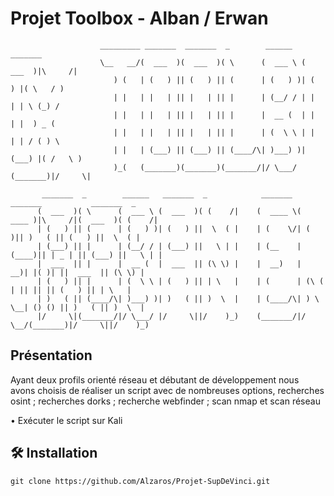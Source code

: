 # Projet Toolbox - Alban / Erwan




                        _________ _______  _______  _        ______   _______                           
                        \__   __/(  ___  )(  ___  )( \      (  ___ \ (  ___  )|\     /|                 
                           ) (   | (   ) || (   ) || (      | (   ) )| (   ) |( \   / )                 
                           | |   | |   | || |   | || |      | (__/ / | |   | | \ (_) /                  
                           | |   | |   | || |   | || |      |  __ (  | |   | |  ) _ (                   
                           | |   | |   | || |   | || |      | (  \ \ | |   | | / ( ) \                  
                           | |   | (___) || (___) || (____/\| )___) )| (___) |( /   \ )                 
                           )_(   (_______)(_______)(_______/|/ \___/ (_______)|/     \|                 
                                                                                                        
           _______  _        ______   _______  _            _______  _______           _______  _       
          (  ___  )( \      (  ___ \ (  ___  )( (    /|    (  ____ \(  ____ )|\     /|(  ___  )( (    /|
          | (   ) || (      | (   ) )| (   ) ||  \  ( |    | (    \/| (    )|| )   ( || (   ) ||  \  ( |
          | (___) || |      | (__/ / | (___) ||   \ | |    | (__    | (____)|| | _ | || (___) ||   \ | |
          |  ___  || |      |  __ (  |  ___  || (\ \) |    |  __)   |     __)| |( )| ||  ___  || (\ \) |
          | (   ) || |      | (  \ \ | (   ) || | \   |    | (      | (\ (   | || || || (   ) || | \   |
          | )   ( || (____/\| )___) )| )   ( || )  \  |    | (____/\| ) \ \__| () () || )   ( || )  \  |
          |/     \|(_______/|/ \___/ |/     \||/    )_)    (_______/|/   \__/(_______)|/     \||/    )_)
                                                                                                        

                                                                                                          

                                                                                                                  

                                                                                                                          
 ## Présentation
Ayant deux profils orienté réseau et débutant de développement nous avons choisis de réaliser un script avec de nombreuses options, recherches osint ; recherches dorks ; recherche webfinder ; scan nmap et scan réseau

  •	Exécuter le script sur Kali
 
 ## 🛠️ Installation
 
```git clone https://github.com/Alzaros/Projet-SupDeVinci.git```
 
 
